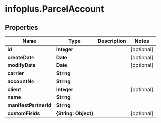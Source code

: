 # infoplus.ParcelAccount

## Properties
Name | Type | Description | Notes
------------ | ------------- | ------------- | -------------
**id** | **Integer** |  | [optional] 
**createDate** | **Date** |  | [optional] 
**modifyDate** | **Date** |  | [optional] 
**carrier** | **String** |  | 
**accountNo** | **String** |  | 
**client** | **Integer** |  | [optional] 
**name** | **String** |  | 
**manifestPartnerId** | **String** |  | 
**customFields** | **{String: Object}** |  | [optional] 


